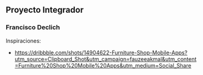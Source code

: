 ## Proyecto Integrador
### Francisco Declich

Inspiraciones:
- https://dribbble.com/shots/14904622-Furniture-Shop-Mobile-Apps?utm_source=Clipboard_Shot&utm_campaign=fauzeeakmal&utm_content=Furniture%20Shop%20Mobile%20Apps&utm_medium=Social_Share